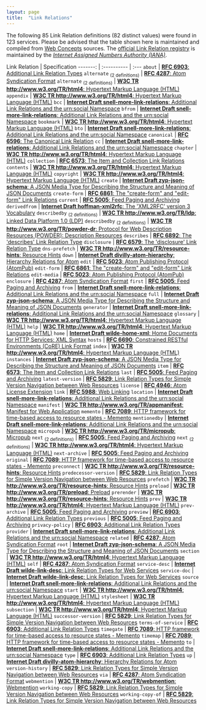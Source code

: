 ```yaml
---
layout: page
title:  "Link Relations"
---
```




The following 85 Link Relation definitions (82 distinct values) were found in 123 services. Please be advised that the table shown here is maintained and compiled from [Web Concepts](/) sources. The [official Link Relation registry](http://www.iana.org/assignments/link-relations/link-relations.xhtml) is maintained by the [*Internet Assigned Numbers Authority (IANA)*](http://www.iana.org/).

Link Relation | Specification
-------: | :---------- | :---
`about` | [**RFC 6903**: Additional Link Relation Types](/specs/IETF/RFC/6903)
`alternate` <sub>(2 definitions)</sub> | [**RFC 4287**: Atom Syndication Format](/specs/IETF/RFC/4287)
`alternate` <sub>(2 definitions)</sub> | [**W3C TR http://www.w3.org/TR/html4**: Hypertext Markup Language (HTML)](/specs/W3C/TR/html4)
`appendix` | [**W3C TR http://www.w3.org/TR/html4**: Hypertext Markup Language (HTML)](/specs/W3C/TR/html4)
`bcc` | [**Internet Draft snell-more-link-relations**: Additional Link Relations and the urn:social Namespace](/specs/IETF/I-D/snell-more-link-relations)
`bfrom` | [**Internet Draft snell-more-link-relations**: Additional Link Relations and the urn:social Namespace](/specs/IETF/I-D/snell-more-link-relations)
`bookmark` | [**W3C TR http://www.w3.org/TR/html4**: Hypertext Markup Language (HTML)](/specs/W3C/TR/html4)
`bto` | [**Internet Draft snell-more-link-relations**: Additional Link Relations and the urn:social Namespace](/specs/IETF/I-D/snell-more-link-relations)
`canonical` | [**RFC 6596**: The Canonical Link Relation](/specs/IETF/RFC/6596)
`cc` | [**Internet Draft snell-more-link-relations**: Additional Link Relations and the urn:social Namespace](/specs/IETF/I-D/snell-more-link-relations)
`chapter` | [**W3C TR http://www.w3.org/TR/html4**: Hypertext Markup Language (HTML)](/specs/W3C/TR/html4)
`collection` | [**RFC 6573**: The Item and Collection Link Relations](/specs/IETF/RFC/6573)
`contents` | [**W3C TR http://www.w3.org/TR/html4**: Hypertext Markup Language (HTML)](/specs/W3C/TR/html4)
`copyright` | [**W3C TR http://www.w3.org/TR/html4**: Hypertext Markup Language (HTML)](/specs/W3C/TR/html4)
`create` | [**Internet Draft zyp-json-schema**: A JSON Media Type for Describing the Structure and Meaning of JSON Documents](/specs/IETF/I-D/zyp-json-schema)
`create-form` | [**RFC 6861**: The "create-form" and "edit-form" Link Relations](/specs/IETF/RFC/6861)
`current` | [**RFC 5005**: Feed Paging and Archiving](/specs/IETF/RFC/5005)
`derivedfrom` | [**Internet Draft hoffman-xml2rfc**: The 'XML2RFC' version 3 Vocabulary](/specs/IETF/I-D/hoffman-xml2rfc)
`describedby` <sub>(2 definitions)</sub> | [**W3C TR http://www.w3.org/TR/ldp**: Linked Data Platform 1.0 (LDP)](/specs/W3C/TR/ldp)
`describedby` <sub>(2 definitions)</sub> | [**W3C TR http://www.w3.org/TR/powder-dr**: Protocol for Web Description Resources (POWDER): Description Resources](/specs/W3C/TR/powder-dr)
`describes` | [**RFC 6892**: The 'describes' Link Relation Type](/specs/IETF/RFC/6892)
`disclosure` | [**RFC 6579**: The 'disclosure' Link Relation Type](/specs/IETF/RFC/6579)
`dns-prefetch` | [**W3C TR http://www.w3.org/TR/resource-hints**: Resource Hints](/specs/W3C/TR/resource-hints)
`down` | [**Internet Draft divilly-atom-hierarchy**: Hierarchy Relations for Atom](/specs/IETF/I-D/divilly-atom-hierarchy)
`edit` | [**RFC 5023**: Atom Publishing Protocol (AtomPub)](/specs/IETF/RFC/5023)
`edit-form` | [**RFC 6861**: The "create-form" and "edit-form" Link Relations](/specs/IETF/RFC/6861)
`edit-media` | [**RFC 5023**: Atom Publishing Protocol (AtomPub)](/specs/IETF/RFC/5023)
`enclosure` | [**RFC 4287**: Atom Syndication Format](/specs/IETF/RFC/4287)
`first` | [**RFC 5005**: Feed Paging and Archiving](/specs/IETF/RFC/5005)
`from` | [**Internet Draft snell-more-link-relations**: Additional Link Relations and the urn:social Namespace](/specs/IETF/I-D/snell-more-link-relations)
`full` | [**Internet Draft zyp-json-schema**: A JSON Media Type for Describing the Structure and Meaning of JSON Documents](/specs/IETF/I-D/zyp-json-schema)
`generator` | [**Internet Draft snell-more-link-relations**: Additional Link Relations and the urn:social Namespace](/specs/IETF/I-D/snell-more-link-relations)
`glossary` | [**W3C TR http://www.w3.org/TR/html4**: Hypertext Markup Language (HTML)](/specs/W3C/TR/html4)
`help` | [**W3C TR http://www.w3.org/TR/html4**: Hypertext Markup Language (HTML)](/specs/W3C/TR/html4)
`home` | [**Internet Draft wilde-home-xml**: Home Documents for HTTP Services: XML Syntax](/specs/IETF/I-D/wilde-home-xml)
`hosts` | [**RFC 6690**: Constrained RESTful Environments (CoRE) Link Format](/specs/IETF/RFC/6690)
`index` | [**W3C TR http://www.w3.org/TR/html4**: Hypertext Markup Language (HTML)](/specs/W3C/TR/html4)
`instances` | [**Internet Draft zyp-json-schema**: A JSON Media Type for Describing the Structure and Meaning of JSON Documents](/specs/IETF/I-D/zyp-json-schema)
`item` | [**RFC 6573**: The Item and Collection Link Relations](/specs/IETF/RFC/6573)
`last` | [**RFC 5005**: Feed Paging and Archiving](/specs/IETF/RFC/5005)
`latest-version` | [**RFC 5829**: Link Relation Types for Simple Version Navigation between Web Resources](/specs/IETF/RFC/5829)
`license` | [**RFC 4946**: Atom License Extension](/specs/IETF/RFC/4946)
`link` | [**RFC 5988**: Web Linking](/specs/IETF/RFC/5988)
`location` | [**Internet Draft snell-more-link-relations**: Additional Link Relations and the urn:social Namespace](/specs/IETF/I-D/snell-more-link-relations)
`manifest` | [**W3C TR http://www.w3.org/TR/appmanifest**: Manifest for Web Application](/specs/W3C/TR/appmanifest)
`memento` | [**RFC 7089**: HTTP framework for time-based access to resource states - Memento](/specs/IETF/RFC/7089)
`mentionedby` | [**Internet Draft snell-more-link-relations**: Additional Link Relations and the urn:social Namespace](/specs/IETF/I-D/snell-more-link-relations)
`micropub` | [**W3C TR http://www.w3.org/TR/micropub**: Micropub](/specs/W3C/TR/micropub)
`next` <sub>(2 definitions)</sub> | [**RFC 5005**: Feed Paging and Archiving](/specs/IETF/RFC/5005)
`next` <sub>(2 definitions)</sub> | [**W3C TR http://www.w3.org/TR/html4**: Hypertext Markup Language (HTML)](/specs/W3C/TR/html4)
`next-archive` | [**RFC 5005**: Feed Paging and Archiving](/specs/IETF/RFC/5005)
`original` | [**RFC 7089**: HTTP framework for time-based access to resource states - Memento](/specs/IETF/RFC/7089)
`preconnect` | [**W3C TR http://www.w3.org/TR/resource-hints**: Resource Hints](/specs/W3C/TR/resource-hints)
`predecessor-version` | [**RFC 5829**: Link Relation Types for Simple Version Navigation between Web Resources](/specs/IETF/RFC/5829)
`prefetch` | [**W3C TR http://www.w3.org/TR/resource-hints**: Resource Hints](/specs/W3C/TR/resource-hints)
`preload` | [**W3C TR http://www.w3.org/TR/preload**: Preload](/specs/W3C/TR/preload)
`prerender` | [**W3C TR http://www.w3.org/TR/resource-hints**: Resource Hints](/specs/W3C/TR/resource-hints)
`prev` | [**W3C TR http://www.w3.org/TR/html4**: Hypertext Markup Language (HTML)](/specs/W3C/TR/html4)
`prev-archive` | [**RFC 5005**: Feed Paging and Archiving](/specs/IETF/RFC/5005)
`preview` | [**RFC 6903**: Additional Link Relation Types](/specs/IETF/RFC/6903)
`previous` | [**RFC 5005**: Feed Paging and Archiving](/specs/IETF/RFC/5005)
`privacy-policy` | [**RFC 6903**: Additional Link Relation Types](/specs/IETF/RFC/6903)
`provider` | [**Internet Draft snell-more-link-relations**: Additional Link Relations and the urn:social Namespace](/specs/IETF/I-D/snell-more-link-relations)
`related` | [**RFC 4287**: Atom Syndication Format](/specs/IETF/RFC/4287)
`root` | [**Internet Draft zyp-json-schema**: A JSON Media Type for Describing the Structure and Meaning of JSON Documents](/specs/IETF/I-D/zyp-json-schema)
`section` | [**W3C TR http://www.w3.org/TR/html4**: Hypertext Markup Language (HTML)](/specs/W3C/TR/html4)
`self` | [**RFC 4287**: Atom Syndication Format](/specs/IETF/RFC/4287)
`service-desc` | [**Internet Draft wilde-link-desc**: Link Relation Types for Web Services](/specs/IETF/I-D/wilde-link-desc)
`service-doc` | [**Internet Draft wilde-link-desc**: Link Relation Types for Web Services](/specs/IETF/I-D/wilde-link-desc)
`source` | [**Internet Draft snell-more-link-relations**: Additional Link Relations and the urn:social Namespace](/specs/IETF/I-D/snell-more-link-relations)
`start` | [**W3C TR http://www.w3.org/TR/html4**: Hypertext Markup Language (HTML)](/specs/W3C/TR/html4)
`stylesheet` | [**W3C TR http://www.w3.org/TR/html4**: Hypertext Markup Language (HTML)](/specs/W3C/TR/html4)
`subsection` | [**W3C TR http://www.w3.org/TR/html4**: Hypertext Markup Language (HTML)](/specs/W3C/TR/html4)
`successor-version` | [**RFC 5829**: Link Relation Types for Simple Version Navigation between Web Resources](/specs/IETF/RFC/5829)
`terms-of-service` | [**RFC 6903**: Additional Link Relation Types](/specs/IETF/RFC/6903)
`timegate` | [**RFC 7089**: HTTP framework for time-based access to resource states - Memento](/specs/IETF/RFC/7089)
`timemap` | [**RFC 7089**: HTTP framework for time-based access to resource states - Memento](/specs/IETF/RFC/7089)
`to` | [**Internet Draft snell-more-link-relations**: Additional Link Relations and the urn:social Namespace](/specs/IETF/I-D/snell-more-link-relations)
`type` | [**RFC 6903**: Additional Link Relation Types](/specs/IETF/RFC/6903)
`up` | [**Internet Draft divilly-atom-hierarchy**: Hierarchy Relations for Atom](/specs/IETF/I-D/divilly-atom-hierarchy)
`version-history` | [**RFC 5829**: Link Relation Types for Simple Version Navigation between Web Resources](/specs/IETF/RFC/5829)
`via` | [**RFC 4287**: Atom Syndication Format](/specs/IETF/RFC/4287)
`webmention` | [**W3C TR http://www.w3.org/TR/webmention**: Webmention](/specs/W3C/TR/webmention)
`working-copy` | [**RFC 5829**: Link Relation Types for Simple Version Navigation between Web Resources](/specs/IETF/RFC/5829)
`working-copy-of` | [**RFC 5829**: Link Relation Types for Simple Version Navigation between Web Resources](/specs/IETF/RFC/5829)
